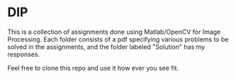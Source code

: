 # DIP
This is a collection of assignments done using Matlab/OpenCV for Image Processing. Each folder consists of a pdf specifying various problems
to be solved in the assignments, and the folder labeled "Solution" has my responses. 

Feel free to clone this repo and use it how ever you see fit. 
